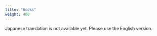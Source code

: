 ```yaml
---
title: "Hooks"
weight: 400
---
```


Japanese translation is not available yet. Please use the English version.
